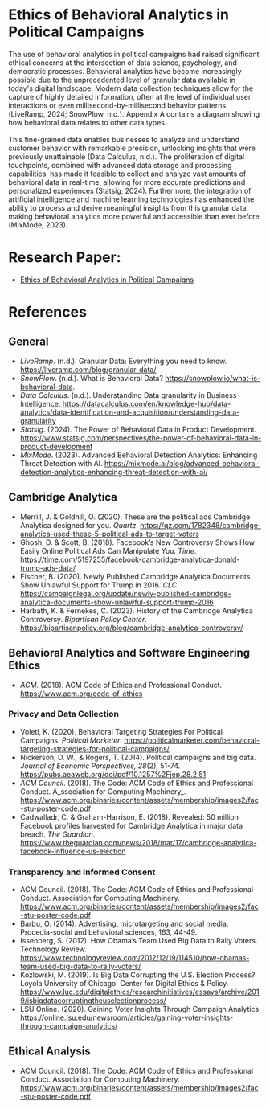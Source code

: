 # Ethics of Behavioral Analytics in Political Campaigns

The use of behavioral analytics in political campaigns had raised significant ethical concerns at the intersection of data science, psychology, and democratic processes. Behavioral analytics have become increasingly possible due to the unprecedented level of granular data available in today's digital landscape. Modern data collection techniques allow for the capture of highly detailed information, often at the level of individual user interactions or even millisecond-by-millisecond behavior patterns (LiveRamp, 2024; SnowPlow, n.d.). Appendix A contains a diagram showing how behavioral data relates to other data types. <br/><br/>
This fine-grained data enables businesses to analyze and understand customer behavior with remarkable precision, unlocking insights that were previously unattainable (Data Calculus, n.d.). The proliferation of digital touchpoints, combined with advanced data storage and processing capabilities, has made it feasible to collect and analyze vast amounts of behavioral data in real-time, allowing for more accurate predictions and personalized experiences (Statsig, 2024). Furthermore, the integration of artificial intelligence and machine learning technologies has enhanced the ability to process and derive meaningful insights from this granular data, making behavioral analytics more powerful and accessible than ever before (MixMode, 2023).<br/>

# Research Paper: 
- [Ethics of Behavioral Analytics in Political Campaigns](https://github.com/ara1data/EthicalLeadershipInSoftwareDevelopment/blob/90012e02a53fa3d56fcba14eab4ae1c45a225ab7/Reichart-Anderson%2C%20A.%20(2025).%20Ethics%20of%20Behavioral%20Analytics%20in%20Political%20Campaigns..pdf)

# References
## General
- _LiveRamp_. (n.d.). Granular Data: Everything you need to know. https://liveramp.com/blog/granular-data/
- _SnowPlow_. (n.d.). What is Behavioral Data? https://snowplow.io/what-is-behavioral-data.
- _Data Calculus_. (n.d.). Understanding Data granularity in Business Intelligence. https://datacalculus.com/en/knowledge-hub/data-analytics/data-identification-and-acquisition/understanding-data-granularity
- _Statsig_. (2024). The Power of Behavioral Data in Product Development. https://www.statsig.com/perspectives/the-power-of-behavioral-data-in-product-development
- _MixMode_. (2023). Advanced Behavioral Detection Analytics: Enhancing Threat Detection with AI. https://mixmode.ai/blog/advanced-behavioral-detection-analytics-enhancing-threat-detection-with-ai/

## Cambridge Analytica
- Merrill, J. & Goldhill, O. (2020). These are the political ads Cambridge Analytica designed for you. _Quartz_. https://qz.com/1782348/cambridge-analytica-used-these-5-political-ads-to-target-voters
- Ghosh, D. & Scott, B. (2018). Facebook’s New Controversy Shows How Easily Online Political Ads Can Manipulate You. _Time_. https://time.com/5197255/facebook-cambridge-analytica-donald-trump-ads-data/
- Fischer, B. (2020). Newly Published Cambridge Analytica Documents Show Unlawful Support for Trump in 2016. _CLC_. https://campaignlegal.org/update/newly-published-cambridge-analytica-documents-show-unlawful-support-trump-2016
- Harbath, K. & Fernekes, C. (2023). History of the Cambridge Analytica Controversy. _Bipartisan Policy Center_. https://bipartisanpolicy.org/blog/cambridge-analytica-controversy/

## Behavioral Analytics and Software Engineering Ethics
- _ACM_. (2018). ACM Code of Ethics and Professional Conduct. https://www.acm.org/code-of-ethics

### Privacy and Data Collection
- Voleti, K. (2020). Behavioral Targeting Strategies For Political Campaigns. _Political Marketer_. https://politicalmarketer.com/behavioral-targeting-strategies-for-political-campaigns/ 
- Nickerson, D. W., & Rogers, T. (2014). Political campaigns and big data. _Journal of Economic Perspectives, 28_(2), 51-74. https://pubs.aeaweb.org/doi/pdf/10.1257%2Fjep.28.2.51
- _ACM Council_. (2018). The Code: ACM Code of Ethics and Professional Conduct. A_ssociation for Computing Machinery_. https://www.acm.org/binaries/content/assets/membership/images2/fac-stu-poster-code.pdf
- Cadwalladr, C. & Graham-Harrison, E. (2018). Revealed: 50 million Facebook profiles harvested for Cambridge Analytica in major data breach. _The Guardian_. https://www.theguardian.com/news/2018/mar/17/cambridge-analytica-facebook-influence-us-election

### Transparency and Informed Consent
- ACM Council. (2018). The Code: ACM Code of Ethics and Professional Conduct. Association for Computing Machinery. https://www.acm.org/binaries/content/assets/membership/images2/fac-stu-poster-code.pdf
- Barbu, O. (2014). [Advertising, microtargeting and social media](https://pdf.sciencedirectassets.com/277811/1-s2.0-S1877042814X00595/1-s2.0-S187704281406385X/main.pdf?X-Amz-Security-Token=IQoJb3JpZ2luX2VjENP%2F%2F%2F%2F%2F%2F%2F%2F%2F%2FwEaCXVzLWVhc3QtMSJIMEYCIQD5qc6OhKj2dLnhbSyQmWog%2B2tjoWiAWOfBUyiedltHUAIhAMEDZilvc71pupLEdd6eCvaejzQxCdNJSK1vQCEk8X8FKrsFCNz%2F%2F%2F%2F%2F%2F%2F%2F%2F%2FwEQBRoMMDU5MDAzNTQ2ODY1IgyzoszVCTOB19B3lSMqjwWH9py34%2FzYJK%2By9bIqZjCPFpmvIw3IsLENJW%2B%2FyM9vQZaAc3sKnJ%2BfwxMig24NoMcsnq7ah17u5gExcrRWtQqhK4xEWWCoua1F6hTb%2FKx22KkEu6zSOYy%2BrK1AlYJu1buSWx1hOa0uSuoildMyXs2p3f2NhrthPGaXer0cKCefJsmv5tlGRXKNhi%2Bg0vGxkrXWbFtAiy3iQ0FGMSGR9XA9dGh70gBQby5xeQbWnf3sKMn9Z6Vc0UfmZPx9sNERh1%2FvEl%2B2zj00GbpSC%2FpX%2FOiwT%2BqjjMB39C9RM9787Qer4hCerae5SWVhytzW%2BSn1epE0Tk%2Byd7fJPbfWYsXIOnDt4J3Xp83uV6kBc7Q4KKZRZ8ckvulFEZxQakM2EzvxsnvHIR1m5wJcviu9jHqAW14AtdNBIE9wXVZA92VsD4X2yJYJVX7bJOqDKUDzqOqj%2B1OGwy%2FgTNCWFKKVEdxtUjbsymAAwEoj0f1t8%2BZ8bxL0ztNlB9ODrx59HfmYRk2cI39S96vmpzOkNQ%2Fo6x9TDQNoMzLDbRxQi6fAGJctWCtzMORFnKBNdL%2FVpecbqDJovVvx4VEmmWDG6wug6T%2Fksao7OzJDFHRDQDxitBbJYaq%2Fwd7b0Pz%2BsBvlV0YF80OPopEp1t0aUNW4hFBXR3jdP%2FwecHzBpn7Hkk6oBhMeRMzq8HVV8ItXQRid%2B0u%2FDTS2mMMIWfPz8igphzMmjfUQ%2BtyiWkiG74AmpU2%2BAoj6vZpfkV9ZV3Id6nn5IJSOXbvCzeRRrVmy0RhQGnLqTEUX7isCUfMD2p139DPK%2B141ApDBUgJwleqg4SMxKgq5lsDJa8tR%2BLVQlvNbqQ%2FyWKBygkL1OH9Vd%2FtzqyFCnOMhdyb2MOvO%2BbwGOrABQ0CG80XXn7rh927ii%2FXTBFXO%2F0Emi8YdwbJQyQ3rNTiGnUIvGUk5taduFphKP%2Fc4ol8WmK9QyJfoMGiUzZoz0wthZ7V3TxoBwkiRR1decap5mWoykNEmZb%2BVmdPmhjgqn1P%2B8PFJZ3fbI7NVuvwQJUl8e7SD4KkmqRAJdOXEbeB5eYz%2F7OXqyUbghFeTXQA8j0jbxeVKJ4JJWZrkU65A%2F%2B2Sa9HkoXeRpR6itipbmGU%3D&X-Amz-Algorithm=AWS4-HMAC-SHA256&X-Amz-Date=20250201T191400Z&X-Amz-SignedHeaders=host&X-Amz-Expires=300&X-Amz-Credential=ASIAQ3PHCVTYUW3P5SUA%2F20250201%2Fus-east-1%2Fs3%2Faws4_request&X-Amz-Signature=90037a802d0102e548777490d8b5b03037b5a3b6c1cf947202fd4377e0aac936&hash=52fe5ecb9d79a69fcca6a9d89301f4704f26598a7aab94d8e055f5f2a8569531&host=68042c943591013ac2b2430a89b270f6af2c76d8dfd086a07176afe7c76c2c61&pii=S187704281406385X&tid=spdf-cb8bfc05-a1d6-4075-b38f-a8fa5450038e&sid=dc1e4118307fc943912b064621d057cc7a8fgxrqa&type=client&tsoh=d3d3LnNjaWVuY2VkaXJlY3QuY29t&ua=0f155c5f01535b5d575d55&rr=90b443120e1ad63d&cc=us). Procedia-social and behavioral sciences, 163, 44-49.
- Issenberg, S. (2012). How Obama’s Team Used Big Data to Rally Voters. Technology Review. https://www.technologyreview.com/2012/12/19/114510/how-obamas-team-used-big-data-to-rally-voters/
- Kozlowski, M. (2019). Is Big Data Corrupting the U.S. Election Process? Loyola University of Chicago: Center for Digital Ethics & Policy. https://www.luc.edu/digitalethics/researchinitiatives/essays/archive/2019/isbigdatacorruptingtheuselectionprocess/
- LSU Online. (2020). Gaining Voter Insights Through Campaign Analytics. https://online.lsu.edu/newsroom/articles/gaining-voter-insights-through-campaign-analytics/

## Ethical Analysis
- ACM Council. (2018). The Code: ACM Code of Ethics and Professional Conduct. Association for Computing Machinery. https://www.acm.org/binaries/content/assets/membership/images2/fac-stu-poster-code.pdf
